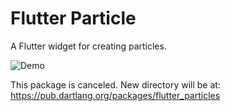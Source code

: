 # Flutter Particle

A Flutter widget for creating particles.

![Demo](../master/demo_gif/red.gif)

This package is canceled. New directory will be at: https://pub.dartlang.org/packages/flutter_particles

